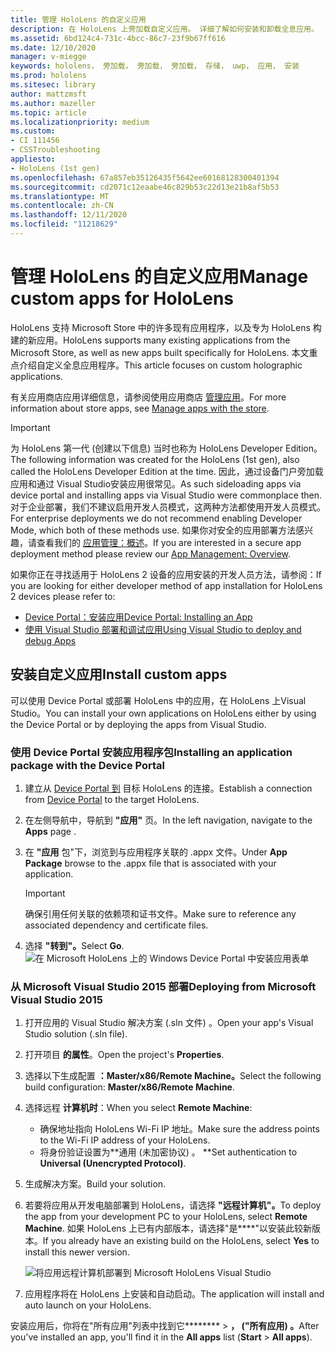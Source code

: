 ```yaml
---
title: 管理 HoloLens 的自定义应用
description: 在 HoloLens 上旁加载自定义应用。 详细了解如何安装和卸载全息应用。
ms.assetid: 6bd124c4-731c-4bcc-86c7-23f9b67ff616
ms.date: 12/10/2020
manager: v-miegge
keywords: hololens， 旁加载， 旁加载， 旁加载， 存储， uwp， 应用， 安装
ms.prod: hololens
ms.sitesec: library
author: mattzmsft
ms.author: mazeller
ms.topic: article
ms.localizationpriority: medium
ms.custom:
- CI 111456
- CSSTroubleshooting
appliesto:
- HoloLens (1st gen)
ms.openlocfilehash: 67a857eb35126435f5642ee60168128300401394
ms.sourcegitcommit: cd2071c12eaabe46c829b53c22d13e21b8af5b53
ms.translationtype: MT
ms.contentlocale: zh-CN
ms.lasthandoff: 12/11/2020
ms.locfileid: "11218629"
---
```

# <span data-ttu-id="5409a-105">管理 HoloLens 的自定义应用</span><span class="sxs-lookup"><span data-stu-id="5409a-105">Manage custom apps for HoloLens</span></span>

<span data-ttu-id="5409a-106">HoloLens 支持 Microsoft Store 中的许多现有应用程序，以及专为 HoloLens 构建的新应用。</span><span class="sxs-lookup"><span data-stu-id="5409a-106">HoloLens supports many existing applications from the Microsoft Store, as well as new apps built specifically for HoloLens.</span></span> <span data-ttu-id="5409a-107">本文重点介绍自定义全息应用程序。</span><span class="sxs-lookup"><span data-stu-id="5409a-107">This article focuses on custom holographic applications.</span></span>  

<span data-ttu-id="5409a-108">有关应用商店应用详细信息，请参阅使用应用商店 [管理应用](holographic-store-apps.md)。</span><span class="sxs-lookup"><span data-stu-id="5409a-108">For more information about store apps, see [Manage apps with the store](holographic-store-apps.md).</span></span>

> [!IMPORTANT]
> <span data-ttu-id="5409a-109">为 HoloLens 第一代 (创建以下信息) 当时也称为 HoloLens Developer Edition。</span><span class="sxs-lookup"><span data-stu-id="5409a-109">The following information was created for the HoloLens (1st gen), also called the HoloLens Developer Edition at the time.</span></span> <span data-ttu-id="5409a-110">因此，通过设备门户旁加载应用和通过 Visual Studio安装应用很常见。</span><span class="sxs-lookup"><span data-stu-id="5409a-110">As such sideloading apps via device portal and installing apps via Visual Studio were commonplace then.</span></span> <span data-ttu-id="5409a-111">对于企业部署，我们不建议启用开发人员模式，这两种方法都使用开发人员模式。</span><span class="sxs-lookup"><span data-stu-id="5409a-111">For enterprise deployments we do not recommend enabling Developer Mode, which both of these methods use.</span></span> <span data-ttu-id="5409a-112">如果你对安全的应用部署方法感兴趣，请查看我们的 [应用管理：概述](app-deploy-overview.md)。</span><span class="sxs-lookup"><span data-stu-id="5409a-112">If you are interested in a secure app deployment method please review our [App Management: Overview](app-deploy-overview.md).</span></span>
>
> <span data-ttu-id="5409a-113">如果你正在寻找适用于 HoloLens 2 设备的应用安装的开发人员方法，请参阅：</span><span class="sxs-lookup"><span data-stu-id="5409a-113">If you are looking for either developer method of app installation for HoloLens 2 devices please refer to:</span></span>
> - [<span data-ttu-id="5409a-114">Device Portal：安装应用</span><span class="sxs-lookup"><span data-stu-id="5409a-114">Device Portal: Installing an App</span></span>](https://docs.microsoft.com/windows/mixed-reality/develop/platform-capabilities-and-apis/using-the-windows-device-portal#installing-an-app)
> - [<span data-ttu-id="5409a-115">使用 Visual Studio 部署和调试应用</span><span class="sxs-lookup"><span data-stu-id="5409a-115">Using Visual Studio to deploy and debug Apps</span></span>](https://docs.microsoft.com/windows/mixed-reality/develop/platform-capabilities-and-apis/using-visual-studio)

## <span data-ttu-id="5409a-116">安装自定义应用</span><span class="sxs-lookup"><span data-stu-id="5409a-116">Install custom apps</span></span>

<span data-ttu-id="5409a-117">可以使用 Device Portal 或部署 HoloLens 中的应用，在 HoloLens 上Visual Studio。</span><span class="sxs-lookup"><span data-stu-id="5409a-117">You can install your own applications on HoloLens either by using the Device Portal or by deploying the apps from Visual Studio.</span></span>

### <span data-ttu-id="5409a-118">使用 Device Portal 安装应用程序包</span><span class="sxs-lookup"><span data-stu-id="5409a-118">Installing an application package with the Device Portal</span></span>

1. <span data-ttu-id="5409a-119">建立从 [Device Portal 到](https://docs.microsoft.com/windows/mixed-reality/using-the-windows-device-portal) 目标 HoloLens 的连接。</span><span class="sxs-lookup"><span data-stu-id="5409a-119">Establish a connection from [Device Portal](https://docs.microsoft.com/windows/mixed-reality/using-the-windows-device-portal) to the target HoloLens.</span></span>
1. <span data-ttu-id="5409a-120">在左侧导航中，导航到 **"应用"** 页。</span><span class="sxs-lookup"><span data-stu-id="5409a-120">In the left navigation, navigate to the **Apps** page .</span></span>
1. <span data-ttu-id="5409a-121">在 **"应用** 包"下，浏览到与应用程序关联的 .appx 文件。</span><span class="sxs-lookup"><span data-stu-id="5409a-121">Under **App Package** browse to the .appx file that is associated with your application.</span></span>
   > [!IMPORTANT]
   > <span data-ttu-id="5409a-122">确保引用任何关联的依赖项和证书文件。</span><span class="sxs-lookup"><span data-stu-id="5409a-122">Make sure to reference any associated dependency and certificate files.</span></span>

1. <span data-ttu-id="5409a-123">选择 **"转到"。**</span><span class="sxs-lookup"><span data-stu-id="5409a-123">Select **Go**.</span></span>
   ![在 Microsoft HoloLens 上的 Windows Device Portal 中安装应用表单](images/deviceportal-appmanager.jpg)

### <span data-ttu-id="5409a-125">从 Microsoft Visual Studio 2015 部署</span><span class="sxs-lookup"><span data-stu-id="5409a-125">Deploying from Microsoft Visual Studio 2015</span></span>

1. <span data-ttu-id="5409a-126">打开应用的 Visual Studio 解决方案 (.sln 文件) 。</span><span class="sxs-lookup"><span data-stu-id="5409a-126">Open your app's Visual Studio solution (.sln file).</span></span>
1. <span data-ttu-id="5409a-127">打开项目 **的属性**。</span><span class="sxs-lookup"><span data-stu-id="5409a-127">Open the project's **Properties**.</span></span>
1. <span data-ttu-id="5409a-128">选择以下生成配置 **：Master/x86/Remote Machine。**</span><span class="sxs-lookup"><span data-stu-id="5409a-128">Select the following build configuration: **Master/x86/Remote Machine**.</span></span>
1. <span data-ttu-id="5409a-129">选择远程 **计算机时**：</span><span class="sxs-lookup"><span data-stu-id="5409a-129">When you select **Remote Machine**:</span></span>
   - <span data-ttu-id="5409a-130">确保地址指向 HoloLens Wi-Fi IP 地址。</span><span class="sxs-lookup"><span data-stu-id="5409a-130">Make sure the address points to the Wi-Fi IP address of your HoloLens.</span></span>
   - <span data-ttu-id="5409a-131">将身份验证设置为\*\*通用 (未加密协议) 。 \*\*</span><span class="sxs-lookup"><span data-stu-id="5409a-131">Set authentication to **Universal (Unencrypted Protocol)**.</span></span>
1. <span data-ttu-id="5409a-132">生成解决方案。</span><span class="sxs-lookup"><span data-stu-id="5409a-132">Build your solution.</span></span>
1. <span data-ttu-id="5409a-133">若要将应用从开发电脑部署到 HoloLens，请选择 **"远程计算机"。**</span><span class="sxs-lookup"><span data-stu-id="5409a-133">To deploy the app from your development PC to your HoloLens, select **Remote Machine**.</span></span> <span data-ttu-id="5409a-134">如果 HoloLens 上已有内部版本，请选择"是\*\*\*\*"以安装此较新版本。</span><span class="sxs-lookup"><span data-stu-id="5409a-134">If you already have an existing build on the HoloLens, select **Yes** to install this newer version.</span></span>  

   ![将应用远程计算机部署到 Microsoft HoloLens Visual Studio](images/vs2015-remotedeployment.jpg)  
1. <span data-ttu-id="5409a-136">应用程序将在 HoloLens 上安装和自动启动。</span><span class="sxs-lookup"><span data-stu-id="5409a-136">The application will install and auto launch on your HoloLens.</span></span>

<span data-ttu-id="5409a-137">安装应用后，你将在"所有应用"列表中找到它\*\*\*\*\*\*\*\*  >  **， ("所有应用) 。**</span><span class="sxs-lookup"><span data-stu-id="5409a-137">After you've installed an app, you'll find it in the **All apps** list (**Start** > **All apps**).</span></span>
